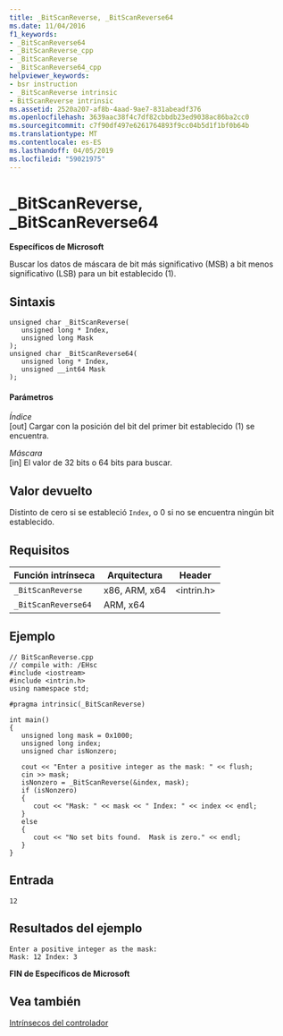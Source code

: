 ```yaml
---
title: _BitScanReverse, _BitScanReverse64
ms.date: 11/04/2016
f1_keywords:
- _BitScanReverse64
- _BitScanReverse_cpp
- _BitScanReverse
- _BitScanReverse64_cpp
helpviewer_keywords:
- bsr instruction
- _BitScanReverse intrinsic
- BitScanReverse intrinsic
ms.assetid: 2520a207-af8b-4aad-9ae7-831abeadf376
ms.openlocfilehash: 3639aac38f4c7df82cbbdb23ed9038ac86ba2cc0
ms.sourcegitcommit: c7f90df497e6261764893f9cc04b5d1f1bf0b64b
ms.translationtype: MT
ms.contentlocale: es-ES
ms.lasthandoff: 04/05/2019
ms.locfileid: "59021975"
---
```

# <a name="bitscanreverse-bitscanreverse64"></a>_BitScanReverse, _BitScanReverse64

**Específicos de Microsoft**

Buscar los datos de máscara de bit más significativo (MSB) a bit menos significativo (LSB) para un bit establecido (1).

## <a name="syntax"></a>Sintaxis

```
unsigned char _BitScanReverse(
   unsigned long * Index,
   unsigned long Mask
);
unsigned char _BitScanReverse64(
   unsigned long * Index,
   unsigned __int64 Mask
);
```

#### <a name="parameters"></a>Parámetros

*Índice*<br/>
[out] Cargar con la posición del bit del primer bit establecido (1) se encuentra.

*Máscara*<br/>
[in] El valor de 32 bits o 64 bits para buscar.

## <a name="return-value"></a>Valor devuelto

Distinto de cero si se estableció `Index`, o 0 si no se encuentra ningún bit establecido.

## <a name="requirements"></a>Requisitos

|Función intrínseca|Arquitectura|Header|
|---------------|------------------|------------|
|`_BitScanReverse`|x86, ARM, x64|\<intrin.h>|
|`_BitScanReverse64`|ARM, x64||

## <a name="example"></a>Ejemplo

```
// BitScanReverse.cpp
// compile with: /EHsc
#include <iostream>
#include <intrin.h>
using namespace std;

#pragma intrinsic(_BitScanReverse)

int main()
{
   unsigned long mask = 0x1000;
   unsigned long index;
   unsigned char isNonzero;

   cout << "Enter a positive integer as the mask: " << flush;
   cin >> mask;
   isNonzero = _BitScanReverse(&index, mask);
   if (isNonzero)
   {
      cout << "Mask: " << mask << " Index: " << index << endl;
   }
   else
   {
      cout << "No set bits found.  Mask is zero." << endl;
   }
}
```

## <a name="input"></a>Entrada

```
12
```

## <a name="sample-output"></a>Resultados del ejemplo

```
Enter a positive integer as the mask:
Mask: 12 Index: 3
```

**FIN de Específicos de Microsoft**

## <a name="see-also"></a>Vea también

[Intrínsecos del controlador](../intrinsics/compiler-intrinsics.md)